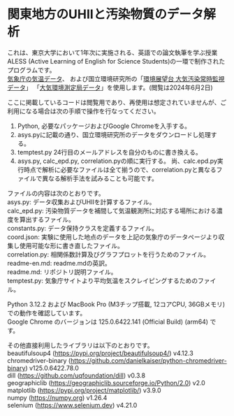# 関東地方のUHIIと汚染物質のデータ解析

これは、東京大学において1年次に実施される、英語での論文執筆を学ぶ授業 ALESS (Active Learning of English for Science Students)の一環で制作されたプログラムです。  
[気象庁の気温データ](https://www.data.jma.go.jp/stats/etrn/index.php?prec_no=&block_no=&year=&month=&day=&view=)、
および国立環境研究所の「[環境展望台 大気汚染常時監視データ](https://tenbou.nies.go.jp/download/)」
「[大気環境測定局データ](https://www.nies.go.jp/igreen/tm_down.html)」を使用します。(閲覧は2024年6月2日)

ここに掲載しているコードは閲覧用であり、再使用は想定されていませんが、ご利用になる場合は次の手順で操作を行なってください。
1. Python, 必要なパッケージおよびGoogle Chromeを入手する。
2. asys.pyに記載の通り、国立環境研究所のデータをダウンロードし処理する。
3. temptest.py 24行目のメールアドレスを自分のものに書き換える。
4. asys.py, calc_epd.py, correlation.pyの順に実行する。
尚、calc.epd.py実行時点で解析に必要なファイルは全て揃うので、correlation.pyと異なるファイルで異なる解析手法を試みることも可能です。

ファイルの内容は次のとおりです。  
asys.py: データ収集およびUHIIを計算するファイル。  
calc_epd.py: 汚染物質データを補間して気温観測所に対応する場所における濃度を算出するファイル。  
constants.py: データ保持クラスを定義するファイル。  
coord.json: 実験に使用した地点のデータを上記の気象庁のデータページより収集し使用可能な形に書き直したファイル。  
correlation.py: 相関係数計算及びグラフプロットを行うためのファイル。  
readme-en.md: readme.mdの英訳。  
readme.md: リポジトリ説明ファイル。  
temptest.py: 気象庁サイトより平均気温をスクレイピングするためのファイル。

Python 3.12.2 および MacBook Pro (M3チップ搭載, 12コアCPU, 36GBメモリ) での動作を確認しています。  
Google Chrome のバージョンは 125.0.6422.141 (Official Build) (arm64) です。

その他直接利用したライブラリは以下のとおりです。  
beautifulsoup4 (https://pypi.org/project/beautifulsoup4/) v4.12.3  
chromedriver-binary (https://github.com/danielkaiser/python-chromedriver-binary) v125.0.6422.78.0  
dill (https://github.com/uqfoundation/dill) v0.3.8  
geographiclib (https://geographiclib.sourceforge.io/Python/2.0) v2.0  
matplotlib (https://pypi.org/project/matplotlib/) v3.9.0  
numpy (https://numpy.org) v1.26.4  
selenium (https://www.selenium.dev) v4.21.0
